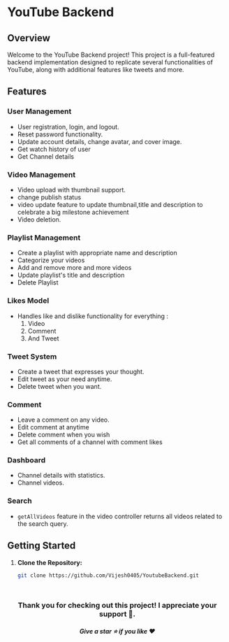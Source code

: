 # YouTube Backend

## Overview

Welcome to the YouTube Backend project! This project is a full-featured backend implementation designed to replicate several functionalities of YouTube, along with additional features like tweets and more.

## Features

### User Management

- User registration, login, and logout.
- Reset password functionality.
- Update account details, change avatar, and cover image.
- Get watch history of user 
- Get Channel details 

### Video Management

- Video upload with thumbnail support.
- change publish status
- video update feature to update thumbnail,title and description to celebrate a big milestone achievement
- Video deletion.
  
### Playlist Management
- Create a playlist with appropriate name and description
- Categorize your videos
- Add and remove more and more videos
- Update playlist's title and description
- Delete Playlist


### Likes Model

- Handles like and dislike functionality for everything :
  1. Video
  2. Comment 
  3. And Tweet

### Tweet System

- Create a tweet that expresses your thought.
- Edit tweet as your need anytime.
- Delete tweet when you want.

### Comment

- Leave a comment on any video.
- Edit comment at anytime 
- Delete comment when you wish
- Get all comments of a channel with comment likes

### Dashboard

- Channel details with statistics.
- Channel videos.

### Search

- `getAllVideos` feature in the video controller returns all videos related to the search query.

## Getting Started

1. **Clone the Repository:**

   ```bash
   git clone https://github.com/Vijesh0405/YoutubeBackend.git




<h3 align="center">
  Thank you for checking out this project! I appreciate your support 🙏.
</h3>
<h5 align="center">
  Give a star ⭐ if you like ❤️
</h5>